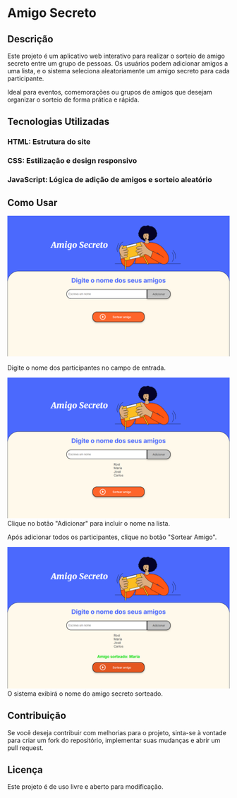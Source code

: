 # Amigo Secreto

## Descrição

Este projeto é um aplicativo web interativo para realizar o sorteio de amigo secreto entre um grupo de pessoas. Os usuários podem adicionar amigos a uma lista, e o sistema seleciona aleatoriamente um amigo secreto para cada participante.

Ideal para eventos, comemorações ou grupos de amigos que desejam organizar o sorteio de forma prática e rápida.

## Tecnologias Utilizadas

### HTML: Estrutura do site

### CSS: Estilização e design responsivo

### JavaScript: Lógica de adição de amigos e sorteio aleatório

## Como Usar
![Inicio](<assets/Captura de Tela (882).png>)

Digite o nome dos participantes no campo de entrada.

![Nomes](<assets/Captura de Tela (883).png>)
Clique no botão "Adicionar" para incluir o nome na lista.

Após adicionar todos os participantes, clique no botão "Sortear Amigo".

![Resultado final](<assets/Captura de Tela (884).png>)
O sistema exibirá o nome do amigo secreto sorteado.

## Contribuição

Se você deseja contribuir com melhorias para o projeto, sinta-se à vontade para criar um fork do repositório, implementar suas mudanças e abrir um pull request.

## Licença

Este projeto é de uso livre e aberto para modificação.





